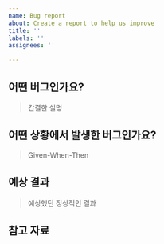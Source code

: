 ```yaml
---
name: Bug report
about: Create a report to help us improve
title: ''
labels: ''
assignees: ''

---
```


## 어떤 버그인가요?

> 간결한 설명

## 어떤 상황에서 발생한 버그인가요?

> Given-When-Then

## 예상 결과

> 예상했던 정상적인 결과

## 참고 자료
